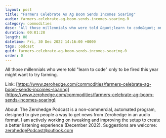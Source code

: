 ```yaml
---
layout: post
title: "Farmers Celebrate As Ag Boom Sends Incomes Soaring"
audio: farmers-celebrate-ag-boom-sends-incomes-soaring-0
category: commodities
desc: "All those millennials who were told &quot;learn to code&quot; only to be fired this year might want to try farming. "
duration: 00:01:28
length: 88
datetime: Fri, 30 Dec 2022 14:16:00 +0000
tags: podcast
guid: farmers-celebrate-ag-boom-sends-incomes-soaring-0
order: 0
---
```

All those millennials who were told &quot;learn to code&quot; only to be fired this year might want to try farming. 

Link: [https://www.zerohedge.com/commodities/farmers-celebrate-ag-boom-sends-incomes-soaring](https://www.zerohedge.com/commodities/farmers-celebrate-ag-boom-sends-incomes-soaring)

About: The Zerohedge Podcast is a non-commercial, automated program, designed to give people a way to get news from Zerohedge in an audio format.  I am actively working on tweaking and improving the setup to create a better listening experience (December 2022).  Suggestions are welcome: [zerohedgePodcast@outlook.com](mailto:zerohedgePodcast@outlook.com)